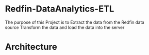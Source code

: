 # Redfin-DataAnalytics-ETL
The purpose of this Project is to Extract  the data from the Redfin data source Transform the data and load the data into the server

# Architecture
